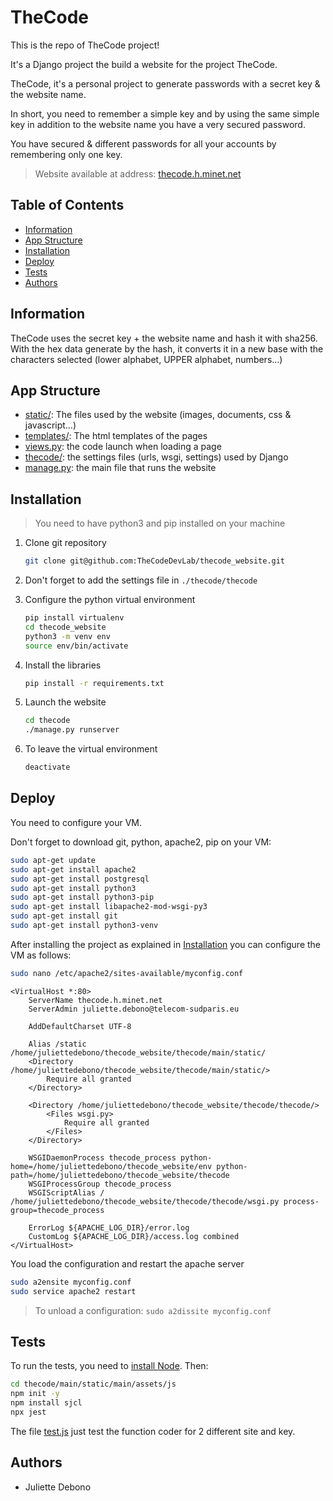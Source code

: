 # TheCode

This is the repo of TheCode project!

It's a Django project the build a website for the project TheCode.

TheCode, it's a personal project to generate passwords with a secret key & the website name.

In short, you need to remember a simple key and by using the same simple key in addition to the website name you have a very secured password.

You have secured & different passwords for all your accounts by remembering only one key.

> Website available at address: [thecode.h.minet.net](http://thecode.h.minet.net)

## Table of Contents

- [Information](#information)
- [App Structure](#app-structure)
- [Installation](#installation)
- [Deploy](#deploy)
- [Tests](#tests)
- [Authors](#authors)

## Information

TheCode uses the secret key + the website name and hash it with sha256.\
With the hex data generate by the hash, it converts it in a new base with the characters selected (lower alphabet, UPPER alphabet, numbers…)

## App Structure

- [static/](thecode/main/static): The files used by the website (images, documents, css & javascript…)
- [templates/](thecode/main/templates): The html templates of the pages
- [views.py](thecode/main/views.py): the code launch when loading a page
- [thecode/](thecode/thecode): the settings files (urls, wsgi, settings) used by Django
- [manage.py](thecode/manage.py): the main file that runs the website

## Installation

> You need to have python3 and pip installed on your machine

1. Clone git repository

    ```bash
    git clone git@github.com:TheCodeDevLab/thecode_website.git
    ```

2. Don't forget to add the settings file in `./thecode/thecode`

3. Configure the python virtual environment

    ```bash
    pip install virtualenv
    cd thecode_website
    python3 -m venv env
    source env/bin/activate
    ```
   
4. Install the libraries

    ```bash
    pip install -r requirements.txt
   ```

5. Launch the website

    ```bash
    cd thecode
    ./manage.py runserver
    ```
6. To leave the virtual environment
    ```bash
    deactivate
    ```

## Deploy

You need to configure your VM.

Don't forget to download git, python, apache2, pip on your VM:
    
```bash
sudo apt-get update
sudo apt-get install apache2
sudo apt-get install postgresql
sudo apt-get install python3
sudo apt-get install python3-pip
sudo apt-get install libapache2-mod-wsgi-py3
sudo apt-get install git
sudo apt-get install python3-venv
```

After installing the project as explained in [Installation](#installation)
you can configure the VM as follows:

```bash
sudo nano /etc/apache2/sites-available/myconfig.conf
```

```
<VirtualHost *:80>
    ServerName thecode.h.minet.net
    ServerAdmin juliette.debono@telecom-sudparis.eu

    AddDefaultCharset UTF-8

    Alias /static /home/juliettedebono/thecode_website/thecode/main/static/
    <Directory /home/juliettedebono/thecode_website/thecode/main/static/>
        Require all granted
    </Directory>

    <Directory /home/juliettedebono/thecode_website/thecode/thecode/>
        <Files wsgi.py>
            Require all granted
        </Files>
    </Directory>

    WSGIDaemonProcess thecode_process python-home=/home/juliettedebono/thecode_website/env python-path=/home/juliettedebono/thecode_website/thecode
    WSGIProcessGroup thecode_process
    WSGIScriptAlias / /home/juliettedebono/thecode_website/thecode/thecode/wsgi.py process-group=thecode_process

    ErrorLog ${APACHE_LOG_DIR}/error.log
    CustomLog ${APACHE_LOG_DIR}/access.log combined
</VirtualHost>
```

You load the configuration and restart the apache server
```bash
sudo a2ensite myconfig.conf
sudo service apache2 restart
```

> To unload a configuration: `sudo a2dissite myconfig.conf`

## Tests

To run the tests, you need to [install Node](https://nodejs.org/fr). Then:

```bash
cd thecode/main/static/main/assets/js 
npm init -y
npm install sjcl
npx jest
```

The file [test.js](thecode/main/static/main/assets/js/test.js) just test the function coder for 2 different site and key.

## Authors

- Juliette Debono